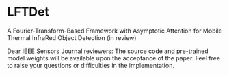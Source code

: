 # LFTDet
A Fourier-Transform-Based Framework with Asymptotic Attention for Mobile Thermal InfraRed Object Detection (in review)

Dear IEEE Sensors Journal reviewers:
The source code and pre-trained model weights will be available upon the acceptance of the paper.
Feel free to raise your questions or difficulties in the implementation.
